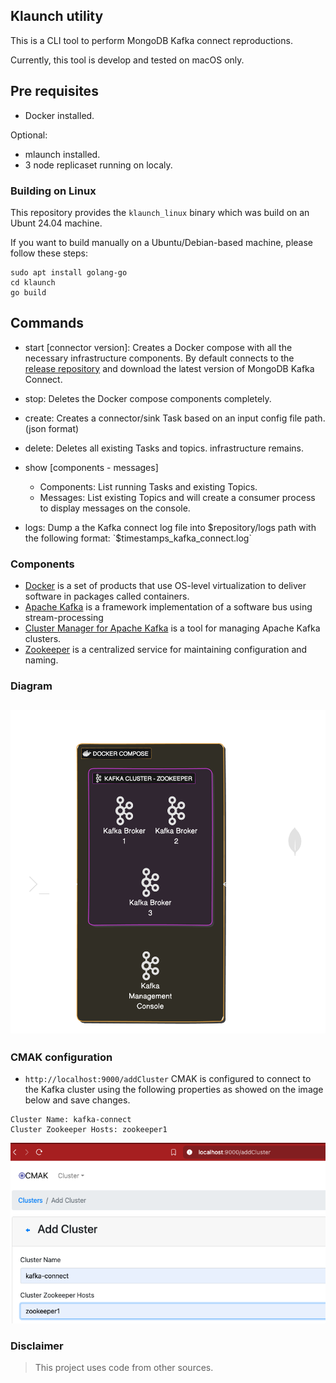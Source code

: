 ## Klaunch utility

This is a CLI tool to perform MongoDB Kafka connect reproductions.

Currently, this tool is develop and tested on macOS only.

## Pre requisites

- Docker installed.

Optional:
- mlaunch installed.
- 3 node replicaset running on localy.

### Building on Linux

This repository provides the `klaunch_linux` binary which was build on an Ubunt 24.04 machine.

If you want to build manually on a Ubuntu/Debian-based machine, please follow these steps:

```
sudo apt install golang-go
cd klaunch
go build
```

##  Commands

- start [connector version]: Creates a Docker compose with all the necessary infrastructure components.
By default connects to the [release repository](https://repo1.maven.org/maven2/org/mongodb/kafka/mongo-kafka-connect/) and download the latest version of MongoDB Kafka Connect.

- stop: Deletes the Docker compose components completely.

- create: Creates a connector/sink Task based on an input config file path.(json format) 

- delete: Deletes all existing Tasks and topics. infrastructure remains.

- show [components - messages]
    - Components: List running Tasks and existing Topics.
    - Messages: List existing Topics and will create a consumer process to display messages on the console.

- logs: Dump a the Kafka connect log file into $repository/logs path with the following format: `$timestamps_kafka_connect.log`


### Components

- [Docker](https://www.docker.com/) is a set of products that use OS-level virtualization to deliver software in packages called containers.
- [Apache Kafka](https://kafka.apache.org/) is a framework implementation of a software bus using stream-processing
- [Cluster Manager for Apache Kafka](https://github.com/yahoo/CMAK) is a tool for managing Apache Kafka clusters.
- [Zookeeper](https://zookeeper.apache.org/) is a centralized service for maintaining configuration and naming.


### Diagram

![Diagram](./diagram.png)
---------------------------------

### CMAK configuration

- `http://localhost:9000/addCluster` CMAK is configured to connect to the Kafka cluster using the following properties as showed on the image below and save changes.

```
Cluster Name: kafka-connect
Cluster Zookeeper Hosts: zookeeper1
```

![CMAK](./diagram2.png)


### Disclaimer

> This project uses code from other sources.
